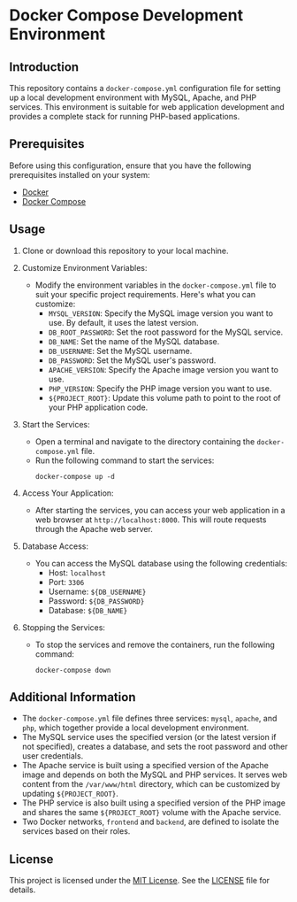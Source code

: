 # Docker Compose Development Environment

## Introduction
This repository contains a `docker-compose.yml` configuration file for setting up a local development environment with MySQL, Apache, and PHP services. This environment is suitable for web application development and provides a complete stack for running PHP-based applications.

## Prerequisites
Before using this configuration, ensure that you have the following prerequisites installed on your system:
- [Docker](https://www.docker.com/get-started)
- [Docker Compose](https://docs.docker.com/compose/install/)

## Usage
1. Clone or download this repository to your local machine.

2. Customize Environment Variables:
   - Modify the environment variables in the `docker-compose.yml` file to suit your specific project requirements. Here's what you can customize:
     - `MYSQL_VERSION`: Specify the MySQL image version you want to use. By default, it uses the latest version.
     - `DB_ROOT_PASSWORD`: Set the root password for the MySQL service.
     - `DB_NAME`: Set the name of the MySQL database.
     - `DB_USERNAME`: Set the MySQL username.
     - `DB_PASSWORD`: Set the MySQL user's password.
     - `APACHE_VERSION`: Specify the Apache image version you want to use.
     - `PHP_VERSION`: Specify the PHP image version you want to use.
     - `${PROJECT_ROOT}`: Update this volume path to point to the root of your PHP application code.

3. Start the Services:
   - Open a terminal and navigate to the directory containing the `docker-compose.yml` file.
   - Run the following command to start the services:
     ```
     docker-compose up -d
     ```

4. Access Your Application:
   - After starting the services, you can access your web application in a web browser at `http://localhost:8000`. This will route requests through the Apache web server.

5. Database Access:
   - You can access the MySQL database using the following credentials:
     - Host: `localhost`
     - Port: `3306`
     - Username: `${DB_USERNAME}`
     - Password: `${DB_PASSWORD}`
     - Database: `${DB_NAME}`

6. Stopping the Services:
   - To stop the services and remove the containers, run the following command:
     ```
     docker-compose down
     ```

## Additional Information
- The `docker-compose.yml` file defines three services: `mysql`, `apache`, and `php`, which together provide a local development environment.
- The MySQL service uses the specified version (or the latest version if not specified), creates a database, and sets the root password and other user credentials.
- The Apache service is built using a specified version of the Apache image and depends on both the MySQL and PHP services. It serves web content from the `/var/www/html` directory, which can be customized by updating `${PROJECT_ROOT}`.
- The PHP service is also built using a specified version of the PHP image and shares the same `${PROJECT_ROOT}` volume with the Apache service.
- Two Docker networks, `frontend` and `backend`, are defined to isolate the services based on their roles.

## License
This project is licensed under the [MIT License](https://opensource.org/licenses/MIT). See the [LICENSE](licence.txt) file for details.
